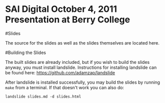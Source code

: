 SAI Digital October 4, 2011 Presentation at Berry College
=========================================================

#Slides

The source for the slides as well as the slides themselves are located here.

#Building the Slides

The built slides are already included, but if you wish to build the slides anyway, you must install landslide. Instructions for installing landslide can be found here:
https://github.com/adamzap/landslide

After landslide is installed successfully, you may build the slides by running `make` from a terminal. If that doesn't work you can also do:

`landslide slides.md -d slides.html`
